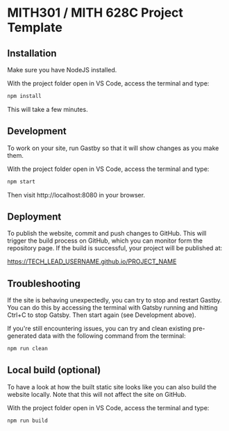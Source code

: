 # MITH301 / MITH 628C Project Template

## Installation

Make sure you have NodeJS installed.

With the project folder open in VS Code, access the terminal and type:

```js
npm install
```

This will take a few minutes.

## Development

To work on your site, run Gastby so that it will show changes as you make them.

With the project folder open in VS Code, access the terminal and type:

```js
npm start
```

Then visit http://localhost:8080 in your browser.

## Deployment

To publish the website, commit and push changes to GitHub. This will trigger the build process on GitHub, which you can monitor form the repository page. If the build is successful, your project will be published at:

https://TECH_LEAD_USERNAME.github.io/PROJECT_NAME

## Troubleshooting

If the site is behaving unexpectedly, you can try to stop and restart Gastby. You can do this by accessing the terminal with Gatsby running and hitting Ctrl+C to stop Gatsby. Then start again (see Development above).

If you're still encountering issues, you can try and clean existing pre-generated data with the following command from the terminal:

```js
npm run clean
```

## Local build (optional)

To have a look at how the built static site looks like you can also build the website locally. Note that this will not affect the site on GitHub.

With the project folder open in VS Code, access the terminal and type:

```js
npm run build
```
